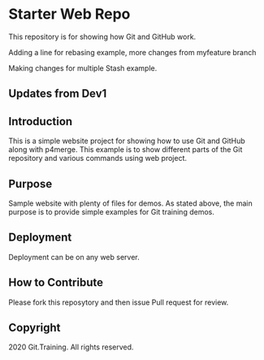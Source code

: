 # Starter Web Repo

This repository is for showing how Git and GitHub work.

Adding a line for rebasing example, more changes from myfeature branch

Making changes for multiple Stash example.

## Updates from Dev1
## Introduction

This is a simple website project for showing how to use Git and GitHub along with p4merge.
This example is to show different parts of the Git repository and various commands using web project.

## Purpose

Sample website with plenty of files for demos. 
As stated above, the main purpose is to provide simple examples for Git training demos. 

## Deployment

Deployment can be on any web server.

## How to Contribute
Please fork this reposytory and then issue Pull request for review.

## Copyright

2020 Git.Training. All rights reserved.
